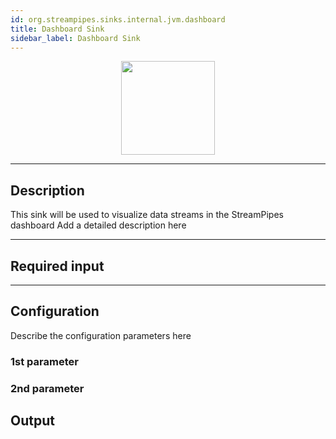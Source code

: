 ```yaml
---
id: org.streampipes.sinks.internal.jvm.dashboard
title: Dashboard Sink
sidebar_label: Dashboard Sink
---
```




<p align="center"> 
    <img src="/img/pipeline-elements/org.streampipes.sinks.internal.jvm.dashboard/icon.png" width="150px;" class="pe-image-documentation"/>
</p>

***

## Description

This sink will be used to visualize data streams in the StreamPipes dashboard
Add a detailed description here

***

## Required input


***

## Configuration

Describe the configuration parameters here

### 1st parameter


### 2nd parameter

## Output